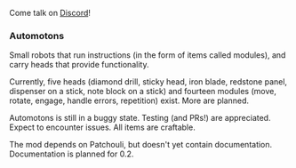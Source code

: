 Come talk on [Discord](https://www.discord.gg/n3JFkVk "Automotons Discord")!

### Automotons
Small robots that run instructions (in the form of items called modules), and carry heads that provide functionality.

Currently, five heads (diamond drill, sticky head, iron blade, redstone panel, dispenser on a stick, note block on a stick) and fourteen modules (move, rotate, engage, handle errors, repetition) exist.
More are planned.

Automotons is still in a buggy state. Testing (and PRs!) are appreciated. Expect to encounter issues. All items are craftable.

The mod depends on Patchouli, but doesn't yet contain documentation. Documentation is planned for 0.2.
